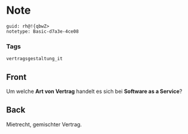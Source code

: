 # Note
```
guid: rh@!{qbwZ>
notetype: Basic-d7a3e-4ce08
```

### Tags
```
vertragsgestaltung_it
```

## Front
Um welche <b>Art von Vertrag</b> handelt es sich bei <b>Software as
a Service</b>?

## Back
Mietrecht, gemischter Vertrag.
